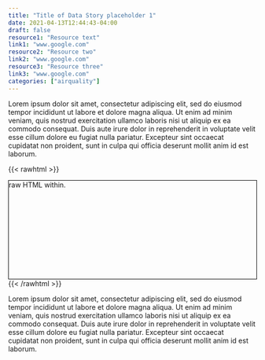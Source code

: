 ```yaml
---
title: "Title of Data Story placeholder 1"
date: 2021-04-13T12:44:43-04:00
draft: false
resource1: "Resource text"
link1: "www.google.com"
resource2: "Resource two"
link2: "www.google.com"
resource3: "Resource three"
link3: "www.google.com"
categories: ["airquality"]
---
```



Lorem ipsum dolor sit amet, consectetur adipiscing elit, sed do eiusmod tempor incididunt ut labore et dolore magna aliqua. Ut enim ad minim veniam, quis nostrud exercitation ullamco laboris nisi ut aliquip ex ea commodo consequat. Duis aute irure dolor in reprehenderit in voluptate velit esse cillum dolore eu fugiat nulla pariatur. Excepteur sint occaecat cupidatat non proident, sunt in culpa qui officia deserunt mollit anim id est laborum.


{{< rawhtml >}}
<div style="border: 1px solid black; width: 100%; height: 200px;">
raw HTML within.
</div>
{{< /rawhtml >}}

Lorem ipsum dolor sit amet, consectetur adipiscing elit, sed do eiusmod tempor incididunt ut labore et dolore magna aliqua. Ut enim ad minim veniam, quis nostrud exercitation ullamco laboris nisi ut aliquip ex ea commodo consequat. Duis aute irure dolor in reprehenderit in voluptate velit esse cillum dolore eu fugiat nulla pariatur. Excepteur sint occaecat cupidatat non proident, sunt in culpa qui officia deserunt mollit anim id est laborum.


